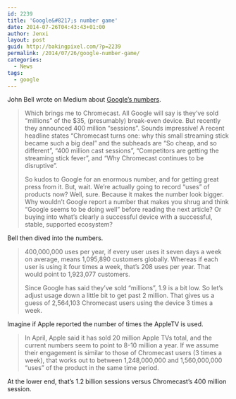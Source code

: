 ```yaml
---
id: 2239
title: 'Google&#8217;s number game'
date: 2014-07-26T04:43:43+01:00
author: Jenxi
layout: post
guid: http://bakingpixel.com/?p=2239
permalink: /2014/07/26/google-number-game/
categories:
  - News
tags:
  - google
---
```

John Bell wrote on Medium about [Google&#8217;s numbers](https://medium.com/@ienjoy/number-games-467e1eaeb703).

> Which brings me to Chromecast. All Google will say is they’ve sold “millions” of the $35, (presumably) break-even device. But recently they announced 400 million “sessions”. Sounds impressive! A recent headline states “Chromecast turns one: why this small streaming stick became such a big deal” and the subheads are “So cheap, and so different”, “400 million cast sessions”, “Competitors are getting the streaming stick fever”, and “Why Chromecast continues to be disruptive”.
> 
> So kudos to Google for an enormous number, and for getting great press from it. But, wait. We’re actually going to record “uses” of products now? Well, sure. Because it makes the number look bigger. Why wouldn’t Google report a number that makes you shrug and think “Google seems to be doing well” before reading the next article? Or buying into what’s clearly a successful device with a successful, stable, supported ecosystem? 

Bell then dived into the numbers.

> 400,000,000 uses per year, if every user uses it seven days a week on average, means 1,095,890 customers globally. Whereas if each user is using it four times a week, that’s 208 uses per year. That would point to 1,923,077 customers.
> 
> Since Google has said they’ve sold “millions”, 1.9 is a bit low. So let’s adjust usage down a little bit to get past 2 million. That gives us a guess of 2,564,103 Chromecast users using the device 3 times a week. 

Imagine if Apple reported the number of times the AppleTV is used.

> In April, Apple said it has sold 20 million Apple TVs total, and the current numbers seem to point to 8-10 million a year. If we assume their engagement is similar to those of Chromecast users (3 times a week), that works out to between 1,248,000,000 and 1,560,000,000 “uses” of the product in the same time period. 

At the lower end, that&#8217;s 1.2 billion sessions versus Chromecast&#8217;s 400 million session.
